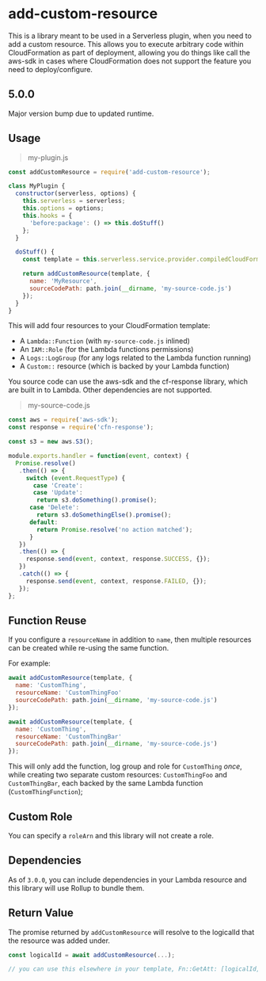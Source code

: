 # add-custom-resource

This is a library meant to be used in a Serverless plugin, when you need to add a custom resource. This allows you to execute arbitrary code within CloudFormation as part of deployment, allowing you do things like call the aws-sdk in cases where CloudFormation does not support the feature you need to deploy/configure.

## 5.0.0

Major version bump due to updated runtime.

## Usage

> my-plugin.js

```js
const addCustomResource = require('add-custom-resource');

class MyPlugin {
  constructor(serverless, options) {
    this.serverless = serverless;
    this.options = options;
    this.hooks = {
      'before:package': () => this.doStuff()
    };
  }

  doStuff() {
    const template = this.serverless.service.provider.compiledCloudFormationTemplate;

    return addCustomResource(template, {
      name: 'MyResource',
      sourceCodePath: path.join(__dirname, 'my-source-code.js')
    });
  }
}
```

This will add four resources to your CloudFormation template:

- A `Lambda::Function` (with `my-source-code.js` inlined)
- An `IAM::Role` (for the Lambda functions permissions)
- A `Logs::LogGroup` (for any logs related to the Lambda function running)
- A `Custom::` resource (which is backed by your Lambda function)

You source code can use the aws-sdk and the cf-response library, which are built in to Lambda. Other dependencies are not supported.

> my-source-code.js

```js
const aws = require('aws-sdk');
const response = require('cfn-response');

const s3 = new aws.S3();

module.exports.handler = function(event, context) {
  Promise.resolve()
   .then(() => {
     switch (event.RequestType) {
       case 'Create':
       case 'Update':
        return s3.doSomething().promise();
      case 'Delete':
        return s3.doSomethingElse().promise();
      default:
        return Promise.resolve('no action matched');
      }
   })
   .then(() => {
     response.send(event, context, response.SUCCESS, {});
   })
   .catch(() => {
     response.send(event, context, response.FAILED, {});
   });
};
```

## Function Reuse

If you configure a `resourceName` in addition to `name`, then multiple resources can be created while re-using the same function.

For example:

```js
await addCustomResource(template, {
  name: 'CustomThing',
  resourceName: 'CustomThingFoo'
  sourceCodePath: path.join(__dirname, 'my-source-code.js')
});

await addCustomResource(template, {
  name: 'CustomThing',
  resourceName: 'CustomThingBar'
  sourceCodePath: path.join(__dirname, 'my-source-code.js')
});
```

This will only add the function, log group and role for `CustomThing` _once_, while creating two separate custom resources: `CustomThingFoo` and `CustomThingBar`, each backed by the same Lambda function (`CustomThingFunction`);

## Custom Role

You can specify a `roleArn` and this library will not create a role.

## Dependencies

As of `3.0.0`, you can include dependencies in your Lambda resource and this library will use Rollup to bundle them.

## Return Value

The promise returned by `addCustomResource` will resolve to the logicalId that the resource was added under.

```js
const logicalId = await addCustomResource(...);

// you can use this elsewhere in your template, Fn::GetAtt: [logicalId, ... ]
```
